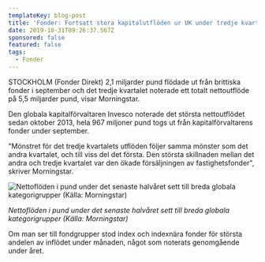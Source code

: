 ```yaml
---
templateKey: blog-post
title: 'Fonder: Fortsatt stora kapitalutflöden ur UK under tredje kvartalet'
date: 2019-10-31T09:26:37.567Z
sponsored: false
featured: false
tags:
  - Fonder
---
```

STOCKHOLM (Fonder Direkt) 2,1 miljarder pund flödade ut från brittiska fonder i september och det tredje kvartalet noterade ett totalt nettoutflöde på 5,5 miljarder pund, visar Morningstar.



Den globala kapitalförvaltaren Invesco noterade det största nettoutflödet sedan oktober 2013, hela 967 miljoner pund togs ut från kapitalförvaltarens fonder under september.



"Mönstret för det tredje kvartalets utflöden följer samma mönster som det andra kvartalet, och till viss del det första. Den största skillnaden mellan det andra och tredje kvartalet var den ökade försäljningen av fastighetsfonder", skriver Morningstar.



![Nettoflöden i pund under det senaste halvåret sett till breda globala kategorigrupper (Källa: Morningstar)](/img/uk-fonder.png "Nettoflöden i pund under det senaste halvåret sett till breda globala kategorigrupper (Källa: Morningstar)")

_Nettoflöden i pund under det senaste halvåret sett till breda globala kategorigrupper (Källa: Morningstar)_

Om man ser till fondgrupper stod index och indexnära fonder för största andelen av inflödet under månaden, något som noterats genomgående under året.
